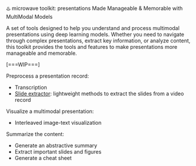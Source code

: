 ♨️ microwave toolkit: presentations Made Manageable & Memorable with MultiModal Models

A set of tools designed to help you understand and process multimodal presentations using deep learning models. Whether you need to navigate through complex presentations, extract key information, or analyze content, this toolkit provides the tools and features to make presentations more manageable and memorable.

[===WIP===]

Preprocess a presentation record:
* Transcription
* [Slide extractor](/slide-extractor/): lightweight methods to extract the slides from a video record

Visualize a multimodal presentation:
* Interleaved image-text visualization

Summarize the content:
* Generate an abstractive summary
* Extract important slides and figures
* Generate a cheat sheet

